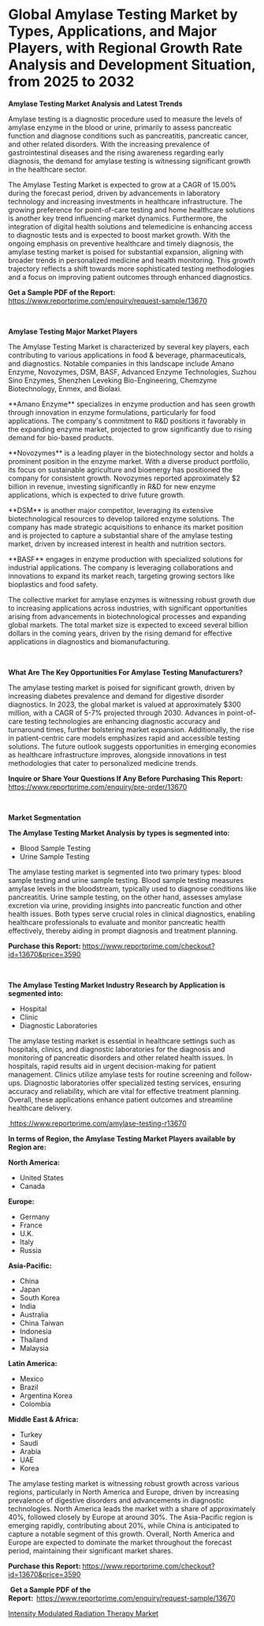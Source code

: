 <p><h1>Global Amylase Testing Market by Types, Applications, and Major Players, with Regional Growth Rate Analysis and Development Situation, from 2025 to 2032</h1></p><p><strong>Amylase Testing Market Analysis and Latest Trends</strong></p>
<p><p>Amylase testing is a diagnostic procedure used to measure the levels of amylase enzyme in the blood or urine, primarily to assess pancreatic function and diagnose conditions such as pancreatitis, pancreatic cancer, and other related disorders. With the increasing prevalence of gastrointestinal diseases and the rising awareness regarding early diagnosis, the demand for amylase testing is witnessing significant growth in the healthcare sector.</p><p>The Amylase Testing Market is expected to grow at a CAGR of 15.00% during the forecast period, driven by advancements in laboratory technology and increasing investments in healthcare infrastructure. The growing preference for point-of-care testing and home healthcare solutions is another key trend influencing market dynamics. Furthermore, the integration of digital health solutions and telemedicine is enhancing access to diagnostic tests and is expected to boost market growth. With the ongoing emphasis on preventive healthcare and timely diagnosis, the amylase testing market is poised for substantial expansion, aligning with broader trends in personalized medicine and health monitoring. This growth trajectory reflects a shift towards more sophisticated testing methodologies and a focus on improving patient outcomes through enhanced diagnostics.</p></p>
<p><strong>Get a Sample PDF of the Report:&nbsp;</strong> <a href="https://www.reportprime.com/enquiry/request-sample/13670?utm_campaign=2446&utm_medium=2&utm_source=Github&utm_content=ia&utm_term=20032025&utm_id=amylase-testing">https://www.reportprime.com/enquiry/request-sample/13670</a></p>
<p>&nbsp;</p>
<p><strong>Amylase Testing Major Market Players</strong></p>
<p><p>The Amylase Testing Market is characterized by several key players, each contributing to various applications in food & beverage, pharmaceuticals, and diagnostics. Notable companies in this landscape include Amano Enzyme, Novozymes, DSM, BASF, Advanced Enzyme Technologies, Suzhou Sino Enzymes, Shenzhen Leveking Bio-Engineering, Chemzyme Biotechnology, Enmex, and Biolaxi.</p><p>**Amano Enzyme** specializes in enzyme production and has seen growth through innovation in enzyme formulations, particularly for food applications. The company's commitment to R&D positions it favorably in the expanding enzyme market, projected to grow significantly due to rising demand for bio-based products.</p><p>**Novozymes** is a leading player in the biotechnology sector and holds a prominent position in the enzyme market. With a diverse product portfolio, its focus on sustainable agriculture and bioenergy has positioned the company for consistent growth. Novozymes reported approximately $2 billion in revenue, investing significantly in R&D for new enzyme applications, which is expected to drive future growth.</p><p>**DSM** is another major competitor, leveraging its extensive biotechnological resources to develop tailored enzyme solutions. The company has made strategic acquisitions to enhance its market position and is projected to capture a substantial share of the amylase testing market, driven by increased interest in health and nutrition sectors.</p><p>**BASF** engages in enzyme production with specialized solutions for industrial applications. The company is leveraging collaborations and innovations to expand its market reach, targeting growing sectors like bioplastics and food safety.</p><p>The collective market for amylase enzymes is witnessing robust growth due to increasing applications across industries, with significant opportunities arising from advancements in biotechnological processes and expanding global markets. The total market size is expected to exceed several billion dollars in the coming years, driven by the rising demand for effective applications in diagnostics and biomanufacturing.</p></p>
<p>&nbsp;</p>
<p><strong>What Are The Key Opportunities For Amylase Testing Manufacturers?</strong></p>
<p><p>The amylase testing market is poised for significant growth, driven by increasing diabetes prevalence and demand for digestive disorder diagnostics. In 2023, the global market is valued at approximately $300 million, with a CAGR of 5-7% projected through 2030. Advances in point-of-care testing technologies are enhancing diagnostic accuracy and turnaround times, further bolstering market expansion. Additionally, the rise in patient-centric care models emphasizes rapid and accessible testing solutions. The future outlook suggests opportunities in emerging economies as healthcare infrastructure improves, alongside innovations in test methodologies that cater to personalized medicine trends.</p></p>
<p><strong>Inquire or Share Your Questions If Any Before Purchasing This Report:</strong> <a href="https://www.reportprime.com/enquiry/pre-order/13670?utm_campaign=2446&utm_medium=2&utm_source=Github&utm_content=ia&utm_term=20032025&utm_id=amylase-testing">https://www.reportprime.com/enquiry/pre-order/13670</a></p>
<p>&nbsp;</p>
<p><strong>Market Segmentation</strong></p>
<p><strong>The Amylase Testing Market Analysis by types is segmented into:</strong></p>
<p><ul><li>Blood Sample Testing</li><li>Urine Sample Testing</li></ul></p>
<p><p>The amylase testing market is segmented into two primary types: blood sample testing and urine sample testing. Blood sample testing measures amylase levels in the bloodstream, typically used to diagnose conditions like pancreatitis. Urine sample testing, on the other hand, assesses amylase excretion via urine, providing insights into pancreatic function and other health issues. Both types serve crucial roles in clinical diagnostics, enabling healthcare professionals to evaluate and monitor pancreatic health effectively, thereby aiding in prompt diagnosis and treatment planning.</p></p>
<p><strong>Purchase this Report:&nbsp;</strong><a href="https://www.reportprime.com/checkout?id=13670&price=3590&utm_campaign=2446&utm_medium=2&utm_source=Github&utm_content=ia&utm_term=20032025&utm_id=amylase-testing">https://www.reportprime.com/checkout?id=13670&price=3590</a></p>
<p>&nbsp;</p>
<p><strong>The Amylase Testing Market Industry Research by Application is segmented into:</strong></p>
<p><ul><li>Hospital</li><li>Clinic</li><li>Diagnostic Laboratories</li></ul></p>
<p><p>The amylase testing market is essential in healthcare settings such as hospitals, clinics, and diagnostic laboratories for the diagnosis and monitoring of pancreatic disorders and other related health issues. In hospitals, rapid results aid in urgent decision-making for patient management. Clinics utilize amylase tests for routine screening and follow-ups. Diagnostic laboratories offer specialized testing services, ensuring accuracy and reliability, which are vital for effective treatment planning. Overall, these applications enhance patient outcomes and streamline healthcare delivery.</p></p>
<p><a href="https://www.reportprime.com/amylase-testing-r13670?utm_campaign=2446&utm_medium=2&utm_source=Github&utm_content=ia&utm_term=20032025&utm_id=amylase-testing">&nbsp;https://www.reportprime.com/amylase-testing-r13670</a></p>
<p><strong>In terms of Region, the Amylase Testing Market Players available by Region are:</strong></p>
<p>
    <p> <strong> North America: </strong>
        <ul>
            <li>United States</li>
            <li>Canada</li>
        </ul>
        </p> 
    <p> <strong> Europe: </strong>
        <ul>
            <li>Germany</li>
            <li>France</li>
            <li>U.K.</li>
            <li>Italy</li>
            <li>Russia</li>
        </ul>
        </p> 
    <p> <strong> Asia-Pacific: </strong>
        <ul>
            <li>China</li>
            <li>Japan</li>
            <li>South Korea</li>
            <li>India</li>
            <li>Australia</li>
            <li>China Taiwan</li>
            <li>Indonesia</li>
            <li>Thailand</li>
            <li>Malaysia</li>
        </ul>
        </p> 
    <p> <strong> Latin America: </strong>
        <ul>
            <li>Mexico</li>
            <li>Brazil</li>
            <li>Argentina Korea</li>
            <li>Colombia</li>
        </ul>
        </p> 
    <p> <strong> Middle East & Africa: </strong>
        <ul>
            <li>Turkey</li>
            <li>Saudi</li>
            <li>Arabia</li>
            <li>UAE</li>
            <li>Korea</li>
        </ul>
    </p>
    </p>
<p><p>The amylase testing market is witnessing robust growth across various regions, particularly in North America and Europe, driven by increasing prevalence of digestive disorders and advancements in diagnostic technologies. North America leads the market with a share of approximately 40%, followed closely by Europe at around 30%. The Asia-Pacific region is emerging rapidly, contributing about 20%, while China is anticipated to capture a notable segment of this growth. Overall, North America and Europe are expected to dominate the market throughout the forecast period, maintaining their significant market shares.</p></p>
<p><strong>Purchase this Report: </strong><a href="https://www.reportprime.com/checkout?id=13670&price=3590&utm_campaign=2446&utm_medium=2&utm_source=Github&utm_content=ia&utm_term=20032025&utm_id=amylase-testing">https://www.reportprime.com/checkout?id=13670&price=3590</a></p>
<p>&nbsp;<strong>Get a Sample PDF of the Report:&nbsp;&nbsp;</strong><a href="https://www.reportprime.com/enquiry/request-sample/13670?utm_campaign=2446&utm_medium=2&utm_source=Github&utm_content=ia&utm_term=20032025&utm_id=amylase-testing">https://www.reportprime.com/enquiry/request-sample/13670</a></p>
<p><strong></strong></p>
<p><p><a href="https://github.com/stillsfloria19981/Market-Research-Report-List-1/blob/main/intensity-modulated-radiation-therapy-market.md?utm_campaign=2446&utm_medium=2&utm_source=Github&utm_content=ia&utm_term=20032025&utm_id=amylase-testing">Intensity Modulated Radiation Therapy Market</a></p></p>